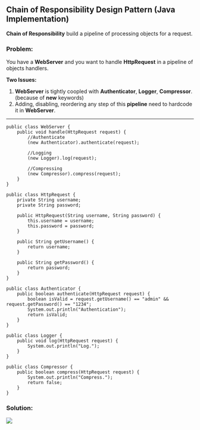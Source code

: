 ## Chain of Responsibility Design Pattern (Java Implementation)

**Chain of Responsibility** build a pipeline of processing objects for a request.
### Problem: 
You have a **WebServer** and you want to handle **HttpRequest** in a pipeline of objects handlers.

**Two Issues:**
1. **WebServer** is tightly coopled with **Authenticator**, **Logger**, **Compressor**. (because of **new** keywords)
2. Adding, disabling, reordering any step of this **pipeline** need to hardcode it in **WebServer**.

---

    public class WebServer {
        public void handle(HttpRequest request) {
            //Authenticate
            (new Authenticator).authenticate(request);
            
            //Logging
            (new Logger).log(request);

            //Compressing
            (new Compressor).compress(request);
        }
    }

    public class HttpRequest {
        private String username;
        private String password;
        
        public HttpRequest(String username, String password) {
            this.username = username;
            this.password = password;
        }

        public String getUsername() {
            return username;
        }

        public String getPassword() {
            return password;
        }
    }

    public class Authenticator {
        public boolean authenticate(HttpRequest request) {
            boolean isValid = request.getUsername() == "admin" && request.getPassword() == "1234";
            System.out.println("Authentication");
            return isValid;
        }
    }

    public class Logger {
        public void log(HttpRequest request) {
            System.out.println("Log.");
        }
    }

    public class Compressor {
        public boolean compress(HttpRequest request) {
            System.out.println("Compress.");
            return false;
        }
    }
### Solution:
![](https://github.com/shamy1st/design-pattern-chain-of-responsibility-java/blob/main/chain-of-responsibility-solution-uml.png)
